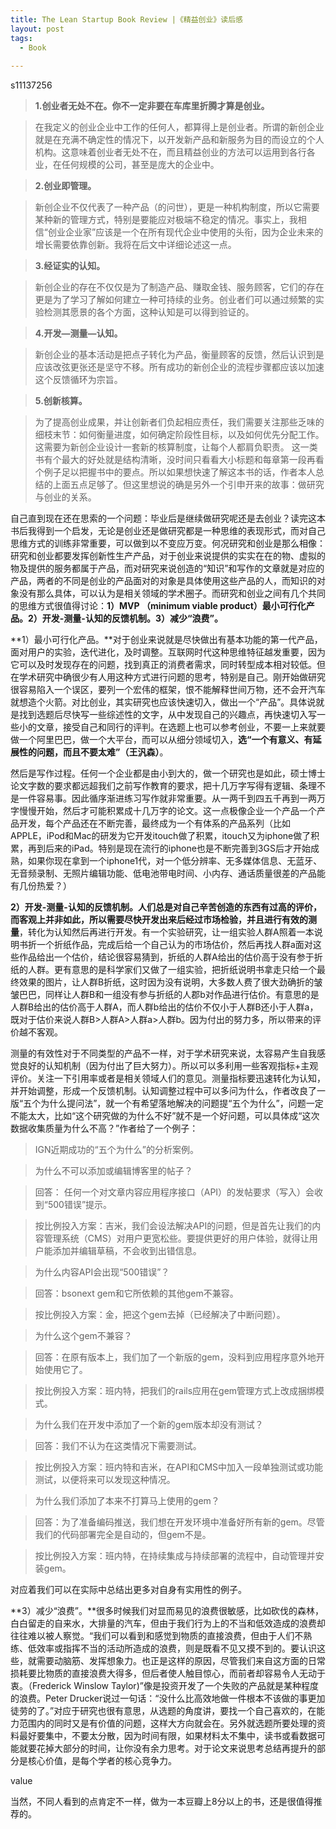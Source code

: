 ```yaml
---
title: The Lean Startup Book Review |《精益创业》读后感
layout: post
tags:
  - Book
  
---  
```


s11137256

>**1.创业者无处不在。你不一定非要在车库里折腾才算是创业。**

>在我定义的创业企业中工作的任何人，都算得上是创业者。所谓的新创企业就是在充满不确定性的情况下，以开发新产品和新服务为目的而设立的个人机构。这意味着创业者无处不在，而且精益创业的方法可以运用到各行各业，在任何规模的公司，甚至是庞大的企业中。

>**2.创业即管理。**

>新创企业不仅代表了一种产品（的问世），更是一种机构制度，所以它需要某种新的管理方式，特别是要能应对极端不稳定的情况。事实上，我相信“创业企业家”应该是一个在所有现代企业中使用的头衔，因为企业未来的增长需要依靠创新。我将在后文中详细论述这一点。

>**3.经证实的认知。**

>新创企业的存在不仅仅是为了制造产品、赚取金钱、服务顾客，它们的存在更是为了学习了解如何建立一种可持续的业务。创业者们可以通过频繁的实验检测其愿景的各个方面，这种认知是可以得到验证的。

>**4.开发—测量—认知。**

>新创企业的基本活动是把点子转化为产品，衡量顾客的反馈，然后认识到是应该改弦更张还是坚守不移。所有成功的新创企业的流程步骤都应该以加速这个反馈循环为宗旨。

>**5.创新核算。**

>为了提高创业成果，并让创新者们负起相应责任，我们需要关注那些乏味的细枝末节：如何衡量进度，如何确定阶段性目标，以及如何优先分配工作。这需要为新创企业设计一套新的核算制度，让每个人都肩负职责。
这一类书有个最大的好处就是结构清晰，没时间只看看大小标题和每章第一段再看个例子足以把握书中的要点。所以如果想快速了解这本书的话，作者本人总结的上面五点足够了。但这里想说的确是另外一个引申开来的故事：做研究与创业的关系。

自己直到现在还在思索的一个问题：毕业后是继续做研究呢还是去创业？读完这本书后我得到一个启发，无论是创业还是做研究都是一种思维的表现形式，而对自己思维方式的训练非常重要，可以做到以不变应万变。何况研究和创业是那么相像：研究和创业都要发挥创新性生产产品，对于创业来说提供的实实在在的物、虚拟的物及提供的服务都属于产品，而对研究来说创造的“知识”和写作的文章就是对应的产品，两者的不同是创业的产品面对的对象是具体使用这些产品的人，而知识的对象没有那么具体，可以认为是相关领域的学术圈子。而研究和创业之间有几个共同的思维方式很值得讨论：**1）MVP （minimum viable product）最小可行化产品。2）开发-测量-认知的反馈机制。3）减少“浪费”。**

**1）最小可行化产品。**对于创业来说就是尽快做出有基本功能的第一代产品，面对用户的实验，迭代进化，及时调整。互联网时代这种思维特征越发重要，因为它可以及时发现存在的问题，找到真正的消费者需求，同时转型成本相对较低。但在学术研究中确很少有人用这种方式进行问题的思考，特别是自己。刚开始做研究很容易陷入一个误区，要列一个宏伟的框架，恨不能解释世间万物，还不会开汽车就想造个火箭。对比创业，其实研究也应该快速切入，做出一个“产品”。具体说就是找到选题后尽快写一些综述性的文字，从中发现自己的兴趣点，再快速切入写一些小的文章，接受自己和同行的评判。在选题上也可以参考创业，不要一上来就要做一个阿里巴巴，做一个大平台，而可以从细分领域切入，**选“一个有意义、有延展性的问题，而且不要太难”（王汎森）**。

然后是写作过程。任何一个企业都是由小到大的，做一个研究也是如此，硕士博士论文字数的要求都远超我们之前写作教育的要求，把十几万字写得有逻辑、条理不是一件容易事。因此循序渐进练习写作就非常重要。从一两千到四五千再到一两万字慢慢开始，然后才可能积累成十几万字的论文。这一点极像企业一个产品一个产品开发，每个产品还在不断完善，最终成为一个有体系的产品系列（比如APPLE，iPod和Mac的研发为它开发itouch做了积累，itouch又为iphone做了积累，再到后来的iPad。特别是现在流行的iphone也是不断完善到3GS后才开始成熟，如果你现在拿到一个iphone1代，对一个低分辨率、无多媒体信息、无蓝牙、无音频录制、无照片编辑功能、低电池带电时间、小内存、通话质量很差的产品能有几份热爱？）

**2）开发-测量-认知的反馈机制。**人们总是对自己辛苦创造的东西有过高的评价，而客观上并非如此，所以需要尽快开发出来后经过市场检验，并且进行**有效的测量**，转化为认知然后再进行开发。有一个实验研究，让一组实验人群A照着一本说明书折一个折纸作品，完成后给一个自己认为的市场估价，然后再找人群a面对这些作品给出一个估价，结论很容易猜到，折纸的人群A给出的估价高于没有参于折纸的人群。更有意思的是科学家们又做了一组实验，把折纸说明书拿走只给一个最终效果的图片，让人群B折纸，这时因为没有说明，大多数人费了很大劲确折的皱皱巴巴，同样让人群B和一组没有参与折纸的人郡b对作品进行估价。有意思的是人群B给出的估价高于人群A，而人群b给出的估价不仅小于人群B还小于人群a，既对于估价来说人群B>人群A>人群a>人群b。因为付出的努力多，所以带来的评价越不客观。

测量的有效性对于不同类型的产品不一样，对于学术研究来说，太容易产生自我感觉良好的认知机制（因为付出了巨大努力）。所以可以多利用一些客观指标+主观评价。关注一下引用率或者是相关领域人们的意见。测量指标要迅速转化为认知，并开始调整，形成一个反馈机制。认知调整过程中可以多问为什么，作者改良了一版“五个为什么提问法”，就一个有希望落地解决的问题提“五个为什么”，问题一定不能太大，比如“这个研究做的为什么不好”就不是一个好问题，可以具体成“这次数据收集质量为什么不高？”作者给了一个例子：

>IGN近期成功的“五个为什么”的分析案例。

>为什么不可以添加或编辑博客里的帖子？

>回答： 任何一个对文章内容应用程序接口（API）的发帖要求（写入）会收到“500错误”提示。

>按比例投入方案：吉米，我们会设法解决API的问题，但是首先让我们的内容管理系统（CMS）对用户更宽松些。要提供更好的用户体验，就得让用户能添加并编辑草稿，不会收到出错信息。

>为什么内容API会出现“500错误”？

>回答：bsonext gem和它所依赖的其他gem不兼容。

>按比例投入方案：金，把这个gem去掉（已经解决了中断问题）。

>为什么这个gem不兼容？

>回答：在原有版本上，我们加了一个新版的gem，没料到应用程序意外地开始使用它了。

>按比例投入方案：班内特，把我们的rails应用在gem管理方式上改成捆绑模式。

>为什么我们在开发中添加了一个新的gem版本却没有测试？

>回答：我们不认为在这类情况下需要测试。

>按比例投入方案：班内特和吉米，在API和CMS中加入一段单独测试或功能测试，以便将来可以发现这种情况。

>为什么我们添加了本来不打算马上使用的gem？

>回答：为了准备编码推送，我们想在开发环境中准备好所有新的gem。尽管我们的代码部署完全是自动的，但gem不是。

>按比例投入方案：班内特，在持续集成与持续部署的流程中，自动管理并安装gem。

对应着我们可以在实际中总结出更多对自身有实用性的例子。

**3）减少“浪费”。**很多时候我们对显而易见的浪费很敏感，比如砍伐的森林，白白留走的自来水，大排量的汽车，但由于我们行为上的不当和低效造成的浪费却往往难以被人察觉。“我们可以看到和感觉到物质的直接浪费，但由于人们不熟练、低效率或指挥不当的活动所造成的浪费，则是既看不见又摸不到的。要认识这些，就需要动脑筋、发挥想象力。也正是这样的原因，尽管我们来自这方面的日常损耗要比物质的直接浪费大得多，但后者使人触目惊心，而前者却容易令人无动于衷。（Frederick Winslow Taylor)”像是投资开发了一个失败的产品就是某种程度的浪费。Peter Drucker说过一句话：“没什么比高效地做一件根本不该做的事更加徒劳的了。”对应于研究也很有意思，从选题的角度讲，要找一个自己喜欢的，在能力范围内的同时又是有价值的问题，这样大方向就会在。另外就选题所要处理的资料最好要集中，不要太分散，因为时间有限，如果材料太不集中，读书或看数据可能就要花掉大部分的时间，让你没有余力思考。对于论文来说思考总结再提升的部分是核心价值，是每个学者的核心竞争力。

value

当然，不同人看到的点肯定不一样，做为一本豆瓣上8分以上的书，还是很值得推荐的。